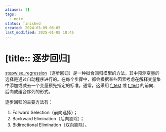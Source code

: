 ```yaml
---
aliases: []
tags:
  - note
status: finished
created: 2024-03-09 06:05
last_modified: 2025-01-08 10:45
---
```


# [title:: 逐步回归]

[stepwise_regression](stepwise_regression.md)（逐步回归）是一种拟合回归模型的方法，其中预测变量的选择是通过自动程序进行的。在每个步骤中，都会根据某些因素考虑在解释变量集中添加或减去一个变量预先指定的标准。通常，这采用 [f_test](f_test.md) 或 [t_test](t_test.md) 的前向、后向或组合序列的形式。

逐步回归的主要方法有：

1. Forward Selection（前向选择）；
2. Backward Elimination（后向剔除）；
3. Bidirectional Elimination（双向剔除）。
